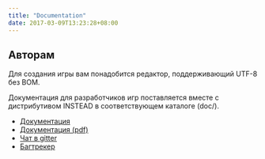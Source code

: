 ```yaml
---
title: "Documentation"
date: 2017-03-09T13:23:28+08:00
---
```


## Авторам

Для создания игры вам понадобится редактор, поддерживающий UTF-8 без BOM.

Документация для разработчиков игр поставляется вместе с дистрибутивом INSTEAD в соответствующем
каталоге (doc/).

* [Документация](https://github.com/instead-hub/instead/blob/master/doc/stead3-ru.md)
* [Документация (pdf)](https://github.com/instead-hub/instead/releases/download/3.3.3/stead3-ru.pdf)
* [Чат в gitter](https://gitter.im/instead-hub/instead)
* [Багтрекер](https://github.com/instead-hub/instead/issues)
